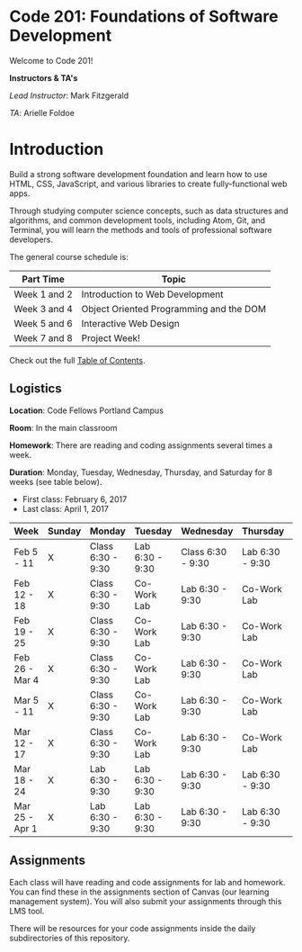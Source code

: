 # Code 201: Foundations of Software Development
Welcome to Code 201!

**Instructors & TA's**

*Lead Instructor*: Mark Fitzgerald

*TA*: Arielle Foldoe

# Introduction
Build a strong software development foundation and learn how to use HTML, CSS, JavaScript, and various libraries to create fully-functional web apps.

Through studying computer science concepts, such as data structures and algorithms, and common development tools, including Atom, Git, and Terminal, you will learn the methods and tools of professional software developers.

The general course schedule is:

**Part Time**    | Topic
-------------|---------------
Week 1 and 2 | Introduction to Web Development
Week 3 and 4 | Object Oriented Programming and the DOM
Week 5 and 6 | Interactive Web Design
Week 7 and 8 | Project Week!

Check out the full [Table of Contents](SUMMARY.md).

## Logistics
**Location**: Code Fellows Portland Campus

**Room**: In the main classroom

**Homework**: There are reading and coding assignments several times a week.

**Duration**: Monday, Tuesday, Wednesday, Thursday, and Saturday for 8 weeks (see table below).
* First class: February 6, 2017
* Last class: April 1, 2017

**Week**    | Sunday | Monday | Tuesday | Wednesday | Thursday | Friday | Saturday
-------------|---------------|---------------|---------------|---------------|---------------|---------------|---------------
Feb 5 - 11 | X | Class 6:30 - 9:30 | Lab 6:30 - 9:30 | Class 6:30 - 9:30 | Lab 6:30 - 9:30 | X | Class & Lab 9:00 - 6:00
Feb 12 - 18 | X | Class 6:30 - 9:30 | Co-Work Lab | Lab 6:30 - 9:30 | Co-Work Lab | X | Class & Lab 9:00 - 6:00
Feb 19 - 25 | X | Class 6:30 - 9:30 | Co-Work Lab | Lab 6:30 - 9:30 | Co-Work Lab | X | Class & Lab 9:00 - 6:00
Feb 26 - Mar 4 | X | Class 6:30 - 9:30 | Co-Work Lab | Lab 6:30 - 9:30 | Co-Work Lab | X | Class & Lab 9:00 - 6:00
Mar 5 - 11 | X | Class 6:30 - 9:30 | Co-Work Lab | Lab 6:30 - 9:30 | Co-Work Lab | X | Class & Lab 9:00 - 6:00
Mar 12 - 17 | X | Class 6:30 - 9:30 | Co-Work Lab | Lab 6:30 - 9:30 | Co-Work Lab | X | Class & Lab 9:00 - 6:00
Mar 18 - 24 | X | Lab 6:30 - 9:30 | Lab 6:30 - 9:30 | Lab 6:30 - 9:30 | Lab 6:30 - 9:30 | X | Lab 9:00 - 6:00
Mar 25 - Apr 1 | X | Lab 6:30 - 9:30 | Lab 6:30 - 9:30 | Lab 6:30 - 9:30 | Lab 6:30 - 9:30 | X | Project Presentations

## Assignments

Each class will have reading and code assignments for lab and homework. You can find these in the assignments section of Canvas (our learning management system). You will also submit your assignments through this LMS tool.

There will be resources for your code assignments inside the daily subdirectories of this repository.
